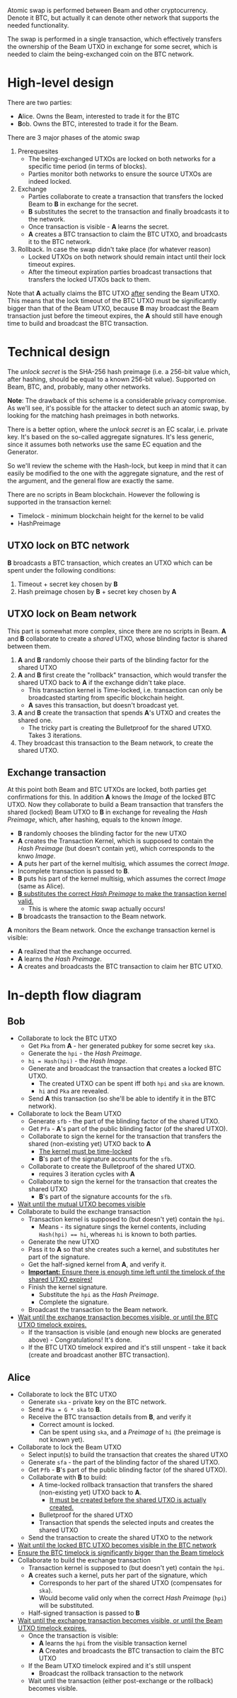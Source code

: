 Atomic swap is performed between Beam and other cryptocurrency. Denote it BTC, but actually it can denote other network that supports the needed functionality.

The swap is performed in a single transaction, which effectively transfers the ownership of the Beam UTXO in exchange for some secret, which is needed to claim the being-exchanged coin on the BTC network.

# High-level design

There are two parties:
* **A**lice. Owns the Beam, interested to trade it for the BTC
* **B**ob. Owns the BTC, interested to trade it for the Beam.

There are 3 major phases of the atomic swap
1. Prerequesites
   * The being-exchanged UTXOs are locked on both networks for a specific time period (in terms of blocks).
   * Parties monitor both networks to ensure the source UTXOs are indeed locked.
2. Exchange
   * Parties collaborate to create a transaction that transfers the locked Beam to **B** in exchange for the secret.
   * **B** substitutes the secret to the transaction and finally broadcasts it to the network.
   * Once transaction is visible - **A** learns the secret.
   * **A** creates a BTC transaction to claim the BTC UTXO, and broadcasts it to the BTC network.
3. Rollback. In case the swap didn't take place (for whatever reason)
   * Locked UTXOs on both network should remain intact until their lock timeout expires.
   * After the timeout expiration parties broadcast transactions that transfers the locked UTXOs back to them.

Note that **A** actually claims the BTC UTXO <u>after</u> sending the Beam UTXO. This means that the lock timeout of the BTC UTXO must be significantly bigger than that of the Beam UTXO, because **B** may broadcast the Beam transaction just before the timeout expires, the **A** should still have enough time to build and broadcast the BTC transaction.

# Technical design

The _unlock secret_ is the SHA-256 hash preimage (i.e. a 256-bit value which, after hashing, should be equal to a known 256-bit value). Supported on Beam, BTC, and, probably, many other networks.

**Note**: The drawback of this scheme is a considerable privacy compromise. As we'll see, it's possible for the attacker to detect such an atomic swap, by looking for the matching hash preimages in both networks.

There is a better option, where the _unlock secret_ is an EC scalar, i.e. private key. It's based on the so-called aggregate signatures. It's less generic, since it assumes both networks use the same EC equation and the Generator.

So we'll review the scheme with the Hash-lock, but keep in mind that it can easily be modified to the one with the aggregate signature, and the rest of the argument, and the general flow are exactly the same.

There are no scripts in Beam blockchain. However the following is supported in the transaction kernel:
* Timelock - minimum blockchain height for the kernel to be valid
* HashPreimage

## UTXO lock on BTC network

**B** broadcasts a BTC transaction, which creates an UTXO which can be spent under the following conditions:
1. Timeout + secret key chosen by **B**
1. Hash preimage chosen by **B** + secret key chosen by **A**

## UTXO lock on Beam network

This part is somewhat more complex, since there are no scripts in Beam. **A** and **B** collaborate to create a _shared_ UTXO, whose blinding factor is shared between them.

1. **A** and **B** randomly choose their parts of the blinding factor for the shared UTXO
1. **A** and **B** first create the "rollback" transaction, which would transfer the shared UTXO back to **A** if the exchange didn't take place.
   * This transaction kernel is Time-locked, i.e. transaction can only be broadcasted starting from specific blockchain height.
   * **A** saves this transaction, but doesn't broadcast yet.
1. **A** and **B** create the transaction that spends **A**'s UTXO and creates the shared one.
   * The tricky part is creating the Bulletproof for the shared UTXO. Takes 3 iterations.
1. They broadcast this transaction to the Beam network, to create the shared UTXO.

## Exchange transaction

At this point both Beam and BTC UTXOs are locked, both parties get confirmations for this. In addition **A** knows the _Image_ of the locked BTC UTXO. Now they collaborate to build a Beam transaction that transfers the shared (locked) Beam UTXO to **B** in exchange for revealing the _Hash Preimage_, which, after hashing, equals to the known _Image_.

* **B** randomly chooses the blinding factor for the new UTXO
* **A** creates the Transaction Kernel, which is supposed to contain the _Hash Preimage_ (but doesn't contain yet), which corresponds to the knwo _Image_.
* **A** puts her part of the kernel multisig, which assumes the correct _Image_.
* Incomplete transaction is passed to **B**.
* **B** puts his part of the kernel multisig, which assumes the correct _Image_ (same as Alice).
* <u>**B** substitutes the correct _Hash Preimage_ to make the transaction kernel valid.</u>
   * This is where the atomic swap actually occurs!
* **B** broadcasts the transaction to the Beam network.

**A** monitors the Beam network. Once the exchange transaction kernel is visible:
* **A** realized that the exchange occurred.
* **A** learns the _Hash Preimage_.
* **A** creates and broadcasts the BTC transaction to claim her BTC UTXO.

# In-depth flow diagram

## Bob

* Collaborate to lock the BTC UTXO
   * Get `Pka` from **A** - her generated pubkey for some secret key `ska`.
   * Generate the `hpi` - the _Hash Preimage_.
   * `hi = Hash(hpi)` - the _Hash Image_.
   * Generate and broadcast the transaction that creates a locked BTC UTXO.
      * The created UTXO can be spent iff both `hpi` and `ska` are known.
      * `hi` and `Pka` are revealed.
   * Send **A** this transaction (so she'll be able to identify it in the BTC network).
* Collaborate to lock the Beam UTXO
   * Generate `sfb` - the part of the blinding factor of the shared UTXO.
   * Get `Pfa` - **A**'s part of the public blinding factor (of the shared UTXO).
   * Collaborate to sign the kernel for the transaction that transfers the shared (non-existing yet) UTXO back to **A**
      * <u>The kernel must be time-locked</u>
      * **B**'s part of the signature accounts for the `sfb`.
   * Collaborate to create the Bulletproof of the shared UTXO.
      * requires 3 iteration cycles with **A**
   * Collaborate to sign the kernel for the transaction that creates the shared UTXO
      * **B**'s part of the signature accounts for the `sfb`.
* <u>Wait until the mutual UTXO becomes visible</u>
* Collaborate to build the exchange transaction
   * Transaction kernel is supposed to (but doesn't yet) contain the `hpi`.
      * Means - its signature sings the kernel contents, including `Hash(hpi) == hi`, whereas `hi` is known to both parties.
   * Generate the new UTXO
   * Pass it to **A** so that she creates such a kernel, and substitutes her part of the signature.
   * Get the half-signed kernel from **A**, and verify it.
   * <u>**Important:** Ensure there is enough time left until the timelock of the shared UTXO expires!</u>
   * Finish the kernel signature.
      * Substitute the `hpi` as the _Hash Preimage_.
      * Complete the signature.
   * Broadcast the transaction to the Beam network.
* <u>Wait until the exchange transaction becomes visible, or until the BTC UTXO timelock expires.</u>
   * If the transaction is visible (and enough new blocks are generated above) - Congratulations! It's done.
   * If the BTC UTXO timelock expired and it's still unspent - take it back (create and broadcast another BTC transaction).

## Alice

* Collaborate to lock the BTC UTXO
   * Generate `ska` - private key on the BTC network.
   * Send `Pka = G * ska` to **B**.
   * Receive the BTC transaction details from **B**, and verify it
      * Correct amount is locked.
      * Can be spent using `ska`, and a _Preimage_ of `hi` (the preimage is not known yet).
* Collaborate to lock the Beam UTXO
   * Select input(s) to build the transaction that creates the shared UTXO
   * Generate `sfa` - the part of the blinding factor of the shared UTXO.
   * Get `Pfb` - **B**'s part of the public blinding factor (of the shared UTXO).
   * Collaborate with **B** to build:
      * A time-locked rollback transaction that transfers the shared (non-existing yet) UTXO back to **A**.
         * <u>It must be created before the shared UTXO is actually created.</u>
      * Bulletproof for the shared UTXO
      * Transaction that spends the selected inputs and creates the shared UTXO
   * Send the transaction to create the shared UTXO to the network
* <u>Wait until the locked BTC UTXO becomes visible in the BTC network</u>
* <u>Ensure the BTC timelock is significantly bigger than the Beam timelock</u>
* Collaborate to build the exchange transaction
   * Transaction kernel is supposed to (but doesn't yet) contain the `hpi`.
   * **A** creates such a kernel, puts her part of the signature, which
      * Corresponds to her part of the shared UTXO (compensates for `ska`).
      * Would become valid only when the correct _Hash Preimage_ (`hpi`) will be substituted.
   * Half-signed transaction is passed to **B**
* <u>Wait until the exchange transaction becomes visible, or until the Beam UTXO timelock expires.</u>
   * Once the transaction is visible:
      * **A** learns the `hpi` from the visible transaction kernel
      * **A** Creates and broadcasts the BTC transaction to claim the BTC UTXO
   * If the Beam UTXO timelock expired and it's still unspent
      * Broadcast the rollback transaction to the network
   * Wait until the transaction (either post-exchange or the rollback) becomes visible.
